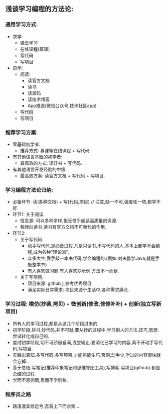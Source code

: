 

## 浅谈学习编程的方法论:

### 通用学习方式:
- 求学:
    - 课堂学习
    - 在线课程(慕课)
    - 写代码
    - 写项目
- 自学:
    - 阅读:
        - 读官方文档
        - 读书
        - 读源码
        - 读技术博客
        - App推送(微信公众号,技术社区app)
    - 写代码
    - 写项目

### 推荐学习方案:
- 零基础初学者:
    - 推荐方式: 慕课等在线课程 + 写代码
- 有其他语言基础的初学者:
    - 最高效的方式: 读好书 + 写代码.
- 有其他语言开发经验的中级:
    - 最高效方案: 读官方文档 + 写代码 + 写项目.

### 学习编程方法论归纳:
- 必备环节: 读(各种文档) + 写(代码,项目)  // 注意,缺一不可,偏废任一项,都学不好.
- 环节1: 关于阅读.
    - 信息源: 可以多种多样,但无怪乎阅读高质量的资源.
    - 我倾向读书.读书有官方文档不可替代的作用.
- 环节2: 
    - 关于写代码.
        - 动手写代码,是必备过程.凡是只读书,不写代码的人,基本上都学不会编程,成为各种"理论派".
        - 众多大牛,靠手敲一本书代码,学会编程的.(例如:刘未鹏学Java,就是手敲整本书)
        - 有人喜欢做习题.有人喜欢抄示例.方法不一而足.
    - 关于写项目.
        - 项目来源: github上参考优秀项目.
        - 满足实际日常需求: 项目来源于生活中,各种需求痛点.
        
### 学习过程: 模仿(抄袭,拷贝) + 微创新(修改,修修补补) + 创新(独立写新项目)
- 所有人的学习过程,都是从这几个阶段过来的.
- 初学阶段,抄书,抄代码,并不可耻.要从抄的过程中,学习别人的方法,技巧,思想.尝试转化成自己的.
- 度过初学阶段,切不可骄傲自满,浅尝辄止.要消化已学习的内容,离不开动手写代码,写项目.
- 实践出真知.多写代码,多写项目.才能熟能生巧.否则,动手少,学过的内容很快就会忘掉.
- 善于总结.写笔记(推荐印象笔记和思维导图工具),写博客.写项目(github).都是总结的过程.
- 学而不思则罔,思而不学则殆.
    
### 程序员之路
- 路漫漫其修远兮,吾将上下而求索...

